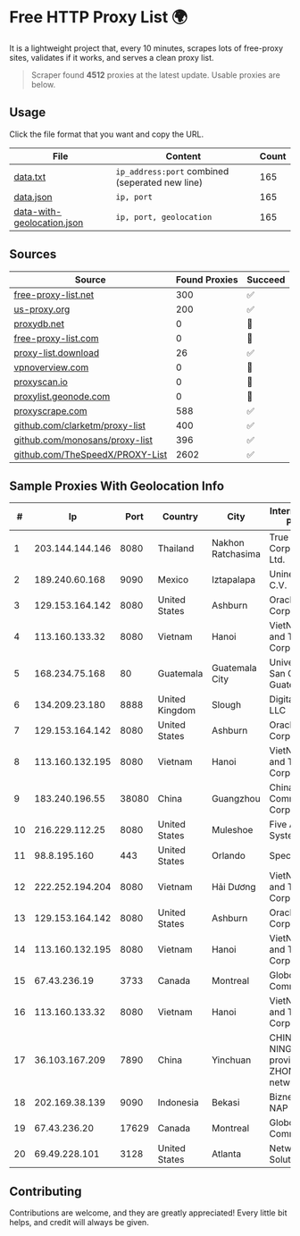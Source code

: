 
# Free HTTP Proxy List 🌍

It is a lightweight project that, every 10 minutes, scrapes lots of free-proxy sites, validates if it works, and serves a clean proxy list.


> Scraper found **4512** proxies at the latest update. Usable proxies are below.

## Usage

Click the file format that you want and copy the URL.


|File|Content|Count|
|----|-------|-----|
|[data.txt](https://raw.githubusercontent.com/themiralay/Proxy-List-World/master/data.txt)|`ip_address:port` combined (seperated new line)|165|
|[data.json](https://raw.githubusercontent.com/themiralay/Proxy-List-World/master/data.json)|`ip, port`|165|
|[data-with-geolocation.json](https://raw.githubusercontent.com/themiralay/Proxy-List-World/master/data-with-geolocation.json)|`ip, port, geolocation`|165|

## Sources

|Source|Found Proxies|Succeed|
|------|-------------|-------|
|[free-proxy-list.net](https://free-proxy-list.net)|300|✅|
|[us-proxy.org](https://www.us-proxy.org)|200|✅|
|[proxydb.net](http://proxydb.net)|0|🚫|
|[free-proxy-list.com](https://free-proxy-list.com/?page=&port=&type%5B%5D=http&type%5B%5D=https&up_time=0&search=Search)|0|🚫|
|[proxy-list.download](https://www.proxy-list.download/HTTP)|26|✅|
|[vpnoverview.com](https://vpnoverview.com/privacy/anonymous-browsing/free-proxy-servers)|0|🚫|
|[proxyscan.io](https://www.proxyscan.io)|0|🚫|
|[proxylist.geonode.com](https://proxylist.geonode.com/api/proxy-list?limit=300&page=1&sort_by=lastChecked&sort_type=desc&protocols=http,https)|0|🚫|
|[proxyscrape.com](https://api.proxyscrape.com/v2/?request=displayproxies&protocol=http&timeout=10000&country=all&ssl=all&anonymity=all)|588|✅|
|[github.com/clarketm/proxy-list](https://raw.githubusercontent.com/clarketm/proxy-list/master/proxy-list-raw.txt)|400|✅|
|[github.com/monosans/proxy-list](https://raw.githubusercontent.com/monosans/proxy-list/main/proxies/http.txt)|396|✅|
|[github.com/TheSpeedX/PROXY-List](https://raw.githubusercontent.com/TheSpeedX/PROXY-List/master/http.txt)|2602|✅|


## Sample Proxies With Geolocation Info

|#|Ip|Port|Country|City|Internet Service Provider|
|-|--|----|-------|----|-------------------------|
|1|203.144.144.146|8080|Thailand|Nakhon Ratchasima|True Internet Corporation CO. Ltd.|
|2|189.240.60.168|9090|Mexico|Iztapalapa|Uninet S.A. de C.V.|
|3|129.153.164.142|8080|United States|Ashburn|Oracle Corporation|
|4|113.160.133.32|8080|Vietnam|Hanoi|VietNam Post and Telecom Corporation|
|5|168.234.75.168|80|Guatemala|Guatemala City|Universidad de San Carlos de Guatemala|
|6|134.209.23.180|8888|United Kingdom|Slough|DigitalOcean, LLC|
|7|129.153.164.142|8080|United States|Ashburn|Oracle Corporation|
|8|113.160.132.195|8080|Vietnam|Hanoi|VietNam Post and Telecom Corporation|
|9|183.240.196.55|38080|China|Guangzhou|China Mobile Communications Corporation|
|10|216.229.112.25|8080|United States|Muleshoe|Five Area Systems, LLC|
|11|98.8.195.160|443|United States|Orlando|Spectrum|
|12|222.252.194.204|8080|Vietnam|Hải Dương|VietNam Post and Telecom Corporation|
|13|129.153.164.142|8080|United States|Ashburn|Oracle Corporation|
|14|113.160.132.195|8080|Vietnam|Hanoi|VietNam Post and Telecom Corporation|
|15|67.43.236.19|3733|Canada|Montreal|GloboTech Communications|
|16|113.160.133.32|8080|Vietnam|Hanoi|VietNam Post and Telecom Corporation|
|17|36.103.167.209|7890|China|Yinchuan|CHINANET NINGXIA province ZHONGWEI IDC network|
|18|202.169.38.139|9090|Indonesia|Bekasi|Biznet - PSN-NAP|
|19|67.43.236.20|17629|Canada|Montreal|GloboTech Communications|
|20|69.49.228.101|3128|United States|Atlanta|Network Solutions, LLC|



## Contributing

Contributions are welcome, and they are greatly appreciated! Every
little bit helps, and credit will always be given.

